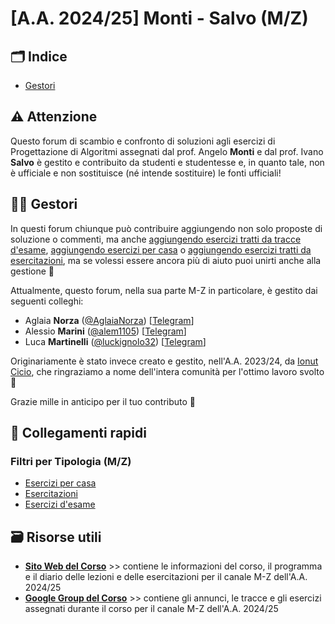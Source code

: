 # [A.A. 2024/25] Monti - Salvo (M/Z)

## 🗂 Indice

- [Gestori](#%EF%B8%8F-gestori)

## ⚠️ Attenzione

Questo forum di scambio e confronto di soluzioni agli esercizi di Progettazione di Algoritmi assegnati dal prof. Angelo **Monti** e dal prof. Ivano **Salvo** è gestito e contribuito da studenti e studentesse e, in quanto tale, non è ufficiale e non sostituisce (né intende sostituire) le fonti ufficiali!

## 👷‍♀️ Gestori

In questi forum chiunque può contribuire aggiungendo non solo proposte di soluzione o commenti, ma anche [aggiungendo esercizi tratti da tracce d'esame](../../../discussions/new?category=esami-m-z), [aggiungendo esercizi per casa](../../../discussions/new?category=esercizi-m-z) o [aggiungendo esercizi tratti da esercitazioni](../../../discussions/new?category=esercitazioni-m-z), ma se volessi essere ancora più di aiuto puoi unirti anche alla gestione 🙂

Attualmente, questo forum, nella sua parte M-Z in particolare, è gestito dai seguenti colleghi:
- Aglaia **Norza** ([@AglaiaNorza](https://github.com/aglaianorza)) [[Telegram](https://t.me/aglaianorza)]
- Alessio **Marini** ([@alem1105](https://github.com/alem1105)) [[Telegram](https://t.me/alem1153)]
- Luca **Martinelli** ([@luckignolo32](https://github.com/luckignolo32)) [[Telegram](https://t.me/LucaM1655)]

Originariamente è stato invece creato e gestito, nell'A.A. 2023/24, da [Ionut Cicio](https://github.com/CuriousCI), che ringraziamo a nome dell'intera comunità per l'ottimo lavoro svolto 💪

Grazie mille in anticipo per il tuo contributo 🙌

## 🔗 Collegamenti rapidi

### Filtri per Tipologia (M/Z)

- [Esercizi per casa](../../../discussions/categories/esercizi-m-z)
- [Esercitazioni](../../../discussions/categories/esercitazioni-m-z)
- [Esercizi d'esame](../../../discussions/categories/esami-m-z)

## 🗃 Risorse utili

- [**Sito Web del Corso**](https://twiki.di.uniroma1.it/twiki/view/Algoritmi2/WebHome) >> contiene le informazioni del corso, il programma e il diario delle lezioni e delle esercitazioni per il canale M-Z dell'A.A. 2024/25
- [**Google Group del Corso**](https://groups.google.com/a/di.uniroma1.it/g/algoritmi2_aa25) >> contiene gli annunci, le tracce e gli esercizi assegnati durante il corso per il canale M-Z dell'A.A. 2024/25
